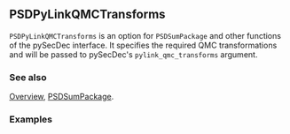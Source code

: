 ## PSDPyLinkQMCTransforms

`PSDPyLinkQMCTransforms` is an option for `PSDSumPackage` and other functions of the pySecDec interface. It specifies the required QMC transformations and will be passed to pySecDec's `pylink_qmc_transforms` argument.

### See also

[Overview](Extra/FeynHelpers.md), [PSDSumPackage](PSDSumPackage.md).

### Examples